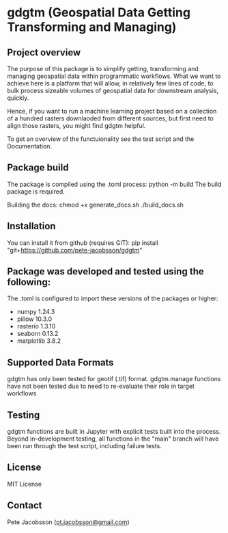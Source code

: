 # gdgtm (Geospatial Data Getting Transforming and Managing)

## Project overview
The purpose of this package is to simplify getting, transforming and managing geospatial data within programmatic workflows. What we want to achieve here is a platform that will allow, in relatively few lines of code, to bulk process sizeable volumes of geospatial data for downstream analysis, quickly.

Hence, if you want to run a machine learning project based on a collection of a hundred rasters downlaoded from different sources, but first need to align those rasters, you might find gdgtm helpful.

To get an overview of the functuionality see the test script and the Documentation.


## Package build
The package is compiled using the .toml process:
python -m build
The build package is required.

Building the docs:
chmod +x generate_docs.sh
./build_docs.sh


## Installation
You can install it from github (requires GIT):
pip install "git+https://github.com/pete-jacobsson/gdgtm"


## Package was developed and tested using the following:
The .toml is configured to import these versions of the packages or higher:

- numpy 1.24.3
- pillow 10.3.0
- rasterio 1.3.10
- seaborn 0.13.2
- matplotlib 3.8.2


## Supported Data Formats
gdgtm has only been tested for geotif (.tif) format.
gdgtm.manage functions have not been tested due to need to re-evaluate their role in target workflows

## Testing
gdgtm functions are built in Jupyter with explicit tests built into the process.
Beyond in-development testing, all functions in the "main" branch will have been run through the test script, including failure tests.

## License
MIT License

## Contact
Pete Jacobsson (pt.jacobsson@gmail.com)
